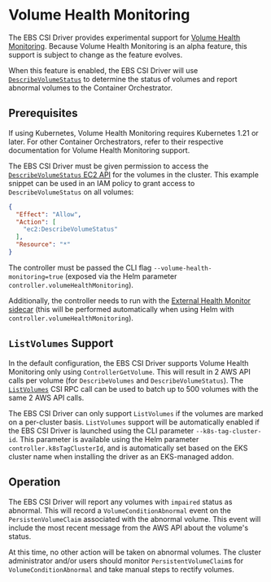 # Volume Health Monitoring

The EBS CSI Driver provides experimental support for [Volume Health Monitoring](https://kubernetes.io/docs/concepts/storage/volume-health-monitoring/). Because Volume Health Monitoring is an alpha feature, this support is subject to change as the feature evolves.

When this feature is enabled, the EBS CSI Driver will use [`DescribeVolumeStatus`](https://docs.aws.amazon.com/AWSEC2/latest/APIReference/API_DescribeVolumeStatus.html) to determine the status of volumes and report abnormal volumes to the Container Orchestrator.

## Prerequisites

If using Kubernetes, Volume Health Monitoring requires Kubernetes 1.21 or later. For other Container Orchestrators, refer to their respective documentation for Volume Health Monitoring support.

The EBS CSI Driver must be given permission to access the [`DescribeVolumeStatus` EC2 API](https://docs.aws.amazon.com/AWSEC2/latest/APIReference/API_DescribeVolumeStatus.html) for the volumes in the cluster. This example snippet can be used in an IAM policy to grant access to `DescribeVolumeStatus` on all volumes:

```json
{
  "Effect": "Allow",
  "Action": [
    "ec2:DescribeVolumeStatus"
  ],
  "Resource": "*"
}

```

The controller must be passed the CLI flag `--volume-health-monitoring=true` (exposed via the Helm parameter `controller.volumeHealthMonitoring`).

Additionally, the controller needs to run with the [External Health Monitor sidecar](https://github.com/kubernetes-csi/external-health-monitor) (this will be performed automatically when using Helm with `controller.volumeHealthMonitoring`).

## `ListVolumes` Support

In the default configuration, the EBS CSI Driver supports Volume Health Monitoring only using `ControllerGetVolume`. This will result in 2 AWS API calls per volume (for `DescribeVolumes` and `DescribeVolumeStatus`). The [`ListVolumes`](https://github.com/container-storage-interface/spec/blob/master/spec.md#listvolumes) CSI RPC call can be used to batch up to 500 volumes with the same 2 AWS API calls.

The EBS CSI Driver can only support `ListVolumes` if the volumes are marked on a per-cluster basis. `ListVolumes` support will be automatically enabled if the EBS CSI Driver is launched using the CLI parameter `--k8s-tag-cluster-id`. This parameter is available using the Helm parameter `controller.k8sTagClusterId`, and is automatically set based on the EKS cluster name when installing the driver as an EKS-managed addon.

## Operation

The EBS CSI Driver will report any volumes with `impaired` status as abnormal. This will record a `VolumeConditionAbnormal` event on the `PersistenVolumeClaim` associated with the abnormal volume. This event will include the most recent message from the AWS API about the volume's status.

At this time, no other action will be taken on abnormal volumes. The cluster administrator and/or users should monitor `PersistentVolumeClaim`s for `VolumeConditionAbnormal` and take manual steps to rectify volumes.
